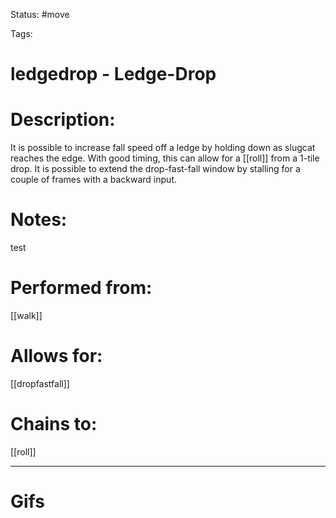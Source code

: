 Status: #move

Tags: 

# ledgedrop - Ledge-Drop

# Description:
It is possible to increase fall speed off a ledge by holding down as slugcat reaches the edge. With good timing, this can allow for a [[roll]] from a 1-tile drop. It is possible to extend the drop-fast-fall window by stalling for a couple of frames with a backward input.

# Notes:
test

# Performed from:
[[walk]]

# Allows for:
[[dropfastfall]]

# Chains to:
[[roll]]

___
# Gifs
